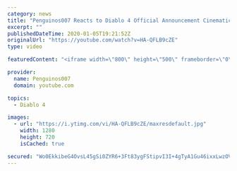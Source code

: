 ```yaml
---
category: news
title: "Penguinos007 Reacts to Diablo 4 Official Announcement Cinematic Trailer (Blizzcon 2019)"
excerpt: ""
publishedDateTime: 2020-01-05T19:21:52Z
originalUrl: "https://youtube.com/watch?v=HA-QFLB9cZE"
type: video

featuredContent: "<iframe width=\"800\" height=\"500\" frameborder=\"0\" src=\"https://www.youtube.com/embed/HA-QFLB9cZE\" allow=\"accelerometer; autoplay; encrypted-media; gyroscope; picture-in-picture\" allowfullscreen></iframe>"

provider:
  name: Penguinos007
  domain: youtube.com

topics:
  - Diablo 4

images:
  - url: "https://i.ytimg.com/vi/HA-QFLB9cZE/maxresdefault.jpg"
    width: 1280
    height: 720
    isCached: true

secured: "Wo0EkkibeG4OvsL45gSi0ZYR6+3Ft83ygFStipvI3I+4gTyA1Gu46ixxLwzOVfdpMouxB0lb8tTk9Jmsr62A30p+e/r54XC3n6x7Pq+APSwwpSac4y1eU0w2zInnvzi3UJuHGwCZexUnUTWyku+u3+loqyvai9saJTx/w4b4lAWP7/8sOhLwA5rzj9B6wvGfPyA5wH8XLgZ3wVNu26kvY5rnwELQDORVQtskLSeGU/bOmWAY+GPbnhGFtSNkiXAjCCGQQOvyywiJ03tQKY7IohRIal+ozAJXZcAJQ6y/xEvZ0RpEzDT6KubMz48o1ojzwPvtM/aGe1kLzTKKhm+q1QdQAKy/7xdN7cWeccIjnytbyLYPePVDpOnKlaExBi/u4D3kTPl7LCWvb0qYBldqGmRhG5ntn87OhDUU5YBnEEQj4SqRkX8xCUadwSXLC69H;nTM3q+YUk2KaDHkLEMUPag=="
---
```


